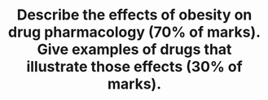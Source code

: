 ---
title: "Describe the effects of obesity on drug pharmacology (70% of marks). Give examples of drugs that illustrate those effects (30% of marks)."
entityType: SAQ
exam: PEX
college: CICM
year: 2012
sitting: B
question: 13
passRate: 36
lo:
EC_expectedDomains:
- "This question could be approached by describing the effects of obesity on drug distribution, binding and elimination."
- "With obesity, fat body mass increases relative to the increase in lean body mass leading to an increased volume of distribution particularly for highly lipid soluble drugs, e.g. midazolam."
- "However, the dosing of non-lipid soluble drugs, e.g. non-depolarising muscle relaxants, should be based on ideal body weight."
- "An increase in blood volume and cardiac output associated with obesity may require an increased loading dose to achieve a therapeutic effect, e.g. thiopentone."
- "Plasma protein binding of drugs may be decreased due to an increased binding of lipids to plasma proteins, resulting in an increased free fraction of drug."
- "A reduction in plasma protein concentration due to an increase in acute phase proteins may also result in decreased plasma protein drug binding and increased free fraction of drug."
- "Pseudocholinesterase levels are increased in obesity and therefore the dose of suxamethonium should be based on total body weight."
- "Plasma and tissue esterase levels are increased resulting in the increased clearance of drugs by these enzymes e.g. remifentanil."
- "Hepatic clearance is usually normal but may be impaired in liver disease caused by obesity."
- "Renal clearance is usually increased due to increased body weight, increased renal blood flow and increased glomerular filtration rate."
- "Renal clearance may be impaired in renal disease caused by obesity related diseases, e.g. diabetes."
- "Insulin doses may be increased due to peripheral insulin resistance in type 2 diabetes caused by obesity."
EC_extraCredit:
- "Candidates that took this approach generally did better than those with a less structured approach."
EC_errorsCommon:
- "Most answers were deficient in examples of drugs to illustrate the effects of obesity on drug pharmacology."
---